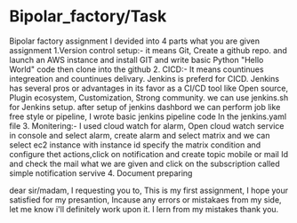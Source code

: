 # Bipolar_factory/Task
Bipolar factory assignment
I devided into 4 parts what you are given assignment
1.Version control setup:- it means Git, Create a github repo. and launch an AWS instance and install GIT and write basic Python "Hello World" code then clone into the github 
2. CICD:- It means countinues integreation and countinues delivary. Jenkins is preferd for CICD. Jenkins has several pros or advantages in its favor as a CI/CD tool like Open source, Plugin ecosystem, Customization, Strong community. we can use jenkins.sh for Jenkins setup. after setup of jenkins dashbord we can perform job like free style or pipeline, I wrote basic jenkins pipeline code In the jenkins.yaml file
3. Monitering:- I used cloud watch for alarm, Open cloud watch service in console and select alarm, create alarm and select matrix and we can select ec2 instance with instance id specify the matrix condition and configure thet actions,click on notification and create topic mobile or mail Id and check the mail what we are given and click on the subscription called simple notification servive
4. Document preparing 

dear sir/madam,
            I requesting you to, This is my first assignment, I hope your satisfied for my presantion, Incause any errors or mistakaes from my side, let me know i'll definitely work upon it. I lern from my mistakes thank you.


                                                                     
